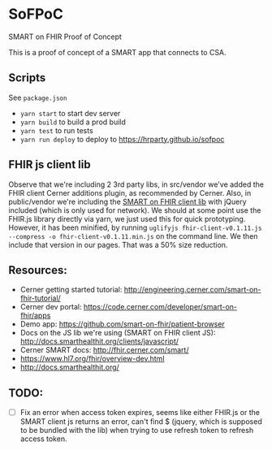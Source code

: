 # SoFPoC

SMART on FHIR Proof of Concept

This is a proof of concept of a SMART app that connects to CSA.

## Scripts

See `package.json`

* `yarn start` to start dev server
* `yarn build` to build a prod build
* `yarn test` to run tests
* `yarn run deploy` to deploy to https://hrparty.github.io/sofpoc

## FHIR js client lib

Observe that we're including 2 3rd party libs, in src/vendor we've added the FHIR client Cerner additions plugin, as recommended by Cerner. Also, in public/vendor we're including the [SMART on FHIR client lib](https://github.com/smart-on-fhir/client-js) with jQuery included (which is only used for network). We should at some point use the FHIR.js library directly via yarn, we just used this for quick prototyping. However, it has been minified, by running `uglifyjs fhir-client-v0.1.11.js --compress -o fhir-client-v0.1.11.min.js` on the command line. We then include that version in our pages. That was a 50% size reduction.

## Resources:

* Cerner getting started tutorial: http://engineering.cerner.com/smart-on-fhir-tutorial/
* Cerner dev portal: https://code.cerner.com/developer/smart-on-fhir/apps
* Demo app: https://github.com/smart-on-fhir/patient-browser
* Docs on the JS lib we're using (SMART on FHIR client JS): http://docs.smarthealthit.org/clients/javascript/
* Cerner SMART docs: http://fhir.cerner.com/smart/
* https://www.hl7.org/fhir/overview-dev.html
* http://docs.smarthealthit.org/

## TODO:

- [ ] Fix an error when access token expires, seems like either FHIR.js or the SMART client js returns an error, can't find $ (jquery, which is supposed to be bundled with the lib) when trying to use refresh token to refresh access token.
